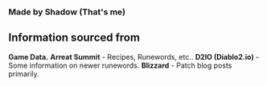 ### Made by Shadow (That's me)

## Information sourced from
**Game Data.**
**Arreat Summit** - Recipes, Runewords, etc.. 
**D2IO (Diablo2.io)** - Some information on newer runewords.
**Blizzard** - Patch blog posts primarily.
